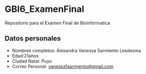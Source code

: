 # GBI6_ExamenFinal
Repositorio para el Examen Final de Bioinformatica
## Datos personales 
- Nombres completos: Alexandra Vanessa Sarmiento Lesdesma
- Edad:21años
- Ciudad Natal: Puyo
- Correo Personal: vanessa1sarmiento@gmail.com

